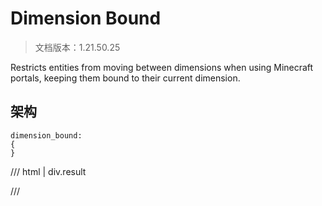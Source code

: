 # Dimension Bound

> 文档版本：1.21.50.25

Restricts entities from moving between dimensions when using Minecraft portals, keeping them bound to their current dimension.

## 架构

```mcschema
dimension_bound:
{
}

```

/// html | div.result

///

